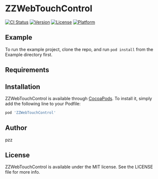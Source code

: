 # ZZWebTouchControl

[![CI Status](https://img.shields.io/travis/pengzz/ZZWebTouchControl.svg?style=flat)](https://travis-ci.org/pengzz/ZZWebTouchControl)
[![Version](https://img.shields.io/cocoapods/v/ZZWebTouchControl.svg?style=flat)](https://cocoapods.org/pods/ZZWebTouchControl)
[![License](https://img.shields.io/cocoapods/l/ZZWebTouchControl.svg?style=flat)](https://cocoapods.org/pods/ZZWebTouchControl)
[![Platform](https://img.shields.io/cocoapods/p/ZZWebTouchControl.svg?style=flat)](https://cocoapods.org/pods/ZZWebTouchControl)

## Example

To run the example project, clone the repo, and run `pod install` from the Example directory first.

## Requirements

## Installation

ZZWebTouchControl is available through [CocoaPods](https://cocoapods.org). To install
it, simply add the following line to your Podfile:

```ruby
pod 'ZZWebTouchControl'
```

## Author

pzz

## License

ZZWebTouchControl is available under the MIT license. See the LICENSE file for more info.
